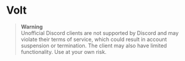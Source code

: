 # Volt

> **Warning**\
> Unofficial Discord clients are not supported by Discord and may violate their terms of service, which could result in account suspension or termination. The client may also have limited functionality. Use at your own risk.